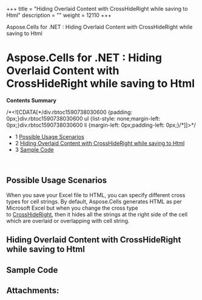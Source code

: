 +++
title = "Hiding Overlaid Content with CrossHideRight while saving to Html" 
description = "" 
weight = 12110 
+++

Aspose.Cells for .NET : Hiding Overlaid Content with CrossHideRight while saving to Html  

# Aspose.Cells for .NET : Hiding Overlaid Content with CrossHideRight while saving to Html


**Contents Summary**

/\*<!\[CDATA\[\*/div.rbtoc1590738030600 {padding: 0px;}div.rbtoc1590738030600 ul {list-style: none;margin-left: 0px;}div.rbtoc1590738030600 li {margin-left: 0px;padding-left: 0px;}/\*\]\]>\*/

*   1 [Possible Usage Scenarios](#HidingOverlaidContentwithCrossHideRightwhilesavingtoHtml-PossibleUsageScenarios)
*   2 [Hiding Overlaid Content with CrossHideRight while saving to Html](#HidingOverlaidContentwithCrossHideRightwhilesavingtoHtml-HidingOverlaidContentwithCrossHideRightwhilesavingtoHtml)
*   3 [Sample Code](#HidingOverlaidContentwithCrossHideRightwhilesavingtoHtml-SampleCode)

 

## Possible Usage Scenarios

When you save your Excel file to HTML, you can specify different cross types for cell strings. By default, Aspose.Cells generates HTML as per Microsoft Excel but when you change the cross type to [CrossHideRight](https://apireference.aspose.com/net/cells/aspose.cells/htmlcrosstype), then it hides all the strings at the right side of the cell which are overlaid or overlapping with cell string.

## Hiding Overlaid Content with CrossHideRight while saving to Html



## Sample Code

## Attachments:


